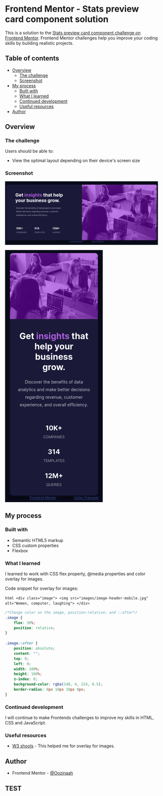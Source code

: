 # Frontend Mentor - Stats preview card component solution

This is a solution to the [Stats preview card component challenge on Frontend Mentor](https://www.frontendmentor.io/challenges/stats-preview-card-component-8JqbgoU62). Frontend Mentor challenges help you improve your coding skills by building realistic projects. 

## Table of contents

- [Overview](#overview)
  - [The challenge](#the-challenge)
  - [Screenshot](#screenshot)
- [My process](#my-process)
  - [Built with](#built-with)
  - [What I learned](#what-i-learned)
  - [Continued development](#continued-development)
  - [Useful resources](#useful-resources)
- [Author](#author)

## Overview

### The challenge

Users should be able to:

- View the optimal layout depending on their device's screen size

### Screenshot

![Screenshot for desktop experience.](screenshots/Screenshot_desktop.png)

![Screenshot for mobile experience.](screenshots/Screenshot_mobile.png)

## My process

### Built with

- Semantic HTML5 markup
- CSS custom properties
- Flexbox

### What I learned

I learned to work with CSS flex property, @media properties and color overlay for images.

Code snippet for overlay for images:


``html
    <div class="image">
      <img src="images/image-header-mobile.jpg" alt="Women, computer, laughing">
    </div>
``
```css
/*Change color on the image, position:relative; and ::after*/
.image {
    flex: 50%;
    position: relative;
}

.image::after {
    position: absolute;
    content: "";
    top: 0;
    left: 0;
    width: 100%;
    height: 100%;
    z-index: 0;
    background-color: rgba(140, 4, 224, 0.5);
    border-radius: 0px 10px 10px 0px;
}
```

### Continued development

I will continue to make Frontends challenges to improve my skills in HTML, CSS and JavaScript.

### Useful resources

- [W3 shools](https://www.w3schools.com/css/css3_images.asp) - This helped me for overlay for images.

## Author

- Frontend Mentor - [@Oozinaah](https://www.frontendmentor.io/profile/Oozinaah)

## TEST
